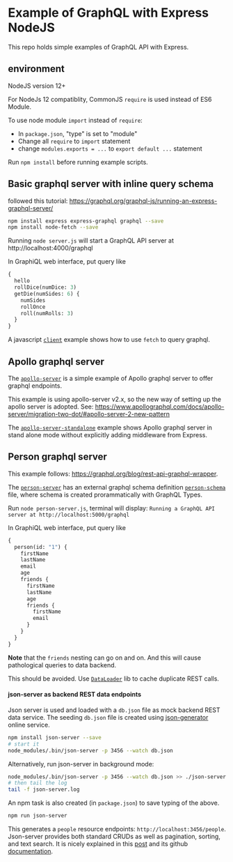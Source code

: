 # Example of GraphQL with Express NodeJS


This repo holds simple examples of GraphQL API with Express.

## environment

NodeJS version 12+

For NodeJs 12 compatiblity, CommonJS `require` is used instead of ES6 Module.

To use node module `import` instead of `require`:
- In `package.json`, "type" is set to "module"
- Change all `require` to `import` statement
- change `modules.exports = ...` to `export default ...` statement

Run `npm install` before running example scripts.

## Basic graphql server with inline query schema

followed this tutorial:
https://graphql.org/graphql-js/running-an-express-graphql-server/

```sh
npm install express express-graphql graphql --save
npm install node-fetch --save
```

Running `node server.js` will start a GraphQL API server at http://localhost:4000/graphql

In GraphiQL web interface, put query like 
```graphql
{
  hello
  rollDice(numDice: 3)
  getDie(numSides: 6) {
    numSides
    rollOnce
    roll(numRolls: 3)
  }
}
```

A javascript [`client`](./client.js) example shows how to use `fetch` to query graphql.


## Apollo graphql server

The [`apollo-server`](./apollo-server.js) is a simple example of
Apollo graphql server to offer graphql endpoints.

This example is using apollo-server v2.x, so the new way of setting up the
apollo server is adopted.
See: https://www.apollographql.com/docs/apollo-server/migration-two-dot/#apollo-server-2-new-pattern

The [`apollo-server-standalone`](./apollo-server-standalone.js) example shows
Apollo graphql server in stand alone mode without explicitly adding middleware
from Express.


## Person graphql server

This example follows: https://graphql.org/blog/rest-api-graphql-wrapper.

The [`person-server`](./person-server.js) has an external graphql schema 
definition [`person-schema`](./person-schema.js) file, 
where schema is created prorammatically with GraphQL Types.

Run `node person-server.js`, terminal will display:
`Running a GraphQL API server at http://localhost:5000/graphql`

In GraphiQL web interface, put query like
```graphql
{
  person(id: "1") {
    firstName
    lastName
    email
    age
    friends {
      firstName
      lastName
      age
      friends {
        firstName
        email
      }
    }
  }
}
```

**Note** that the `friends` nesting can go on and on.
And this will cause pathological queries to data backend.

This should be avoided. 
Use [`DataLoader`](https://github.com/graphql/dataloader) lib to cache duplicate REST calls.


#### json-server as backend REST data endpoints

Json server is used and loaded with a `db.json` file as mock backend REST data service.
The seeding `db.json` file is created using [json-generator](https://www.json-generator.com/) online service.

```bash
npm install json-server --save
# start it
node_modules/.bin/json-server -p 3456 --watch db.json
```

Alternatively, run json-server in background mode:
```bash
node_modules/.bin/json-server -p 3456 --watch db.json >> ./json-server.log 2>&1 </dev/null &
# then tail the log
tail -f json-server.log
```

An npm task is also created (in `package.json`) to save typing of the above.
```bash
npm run json-server
```

This generates a `people` resource endpoints: `http://localhost:3456/people`.
Json-server provides both standard CRUDs as well as pagination, sorting, and text search. 
It is nicely explained in this [post](https://blog.eleven-labs.com/en/json-server/) 
and its github [documentation](https://github.com/typicode/json-server).




